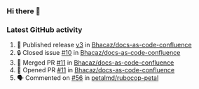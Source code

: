 ### Hi there 👋


### Latest GitHub activity
<!--START_SECTION:activity-->
1. 🚀 Published release [v3](https://github.com/Bhacaz/docs-as-code-confluence/releases/tag/v3) in [Bhacaz/docs-as-code-confluence](https://github.com/Bhacaz/docs-as-code-confluence)
2. 🔒 Closed issue [#10](https://github.com/Bhacaz/docs-as-code-confluence/issues/10) in [Bhacaz/docs-as-code-confluence](https://github.com/Bhacaz/docs-as-code-confluence)
3. 🎉 Merged PR [#11](https://github.com/Bhacaz/docs-as-code-confluence/pull/11) in [Bhacaz/docs-as-code-confluence](https://github.com/Bhacaz/docs-as-code-confluence)
4. 💪 Opened PR [#11](https://github.com/Bhacaz/docs-as-code-confluence/pull/11) in [Bhacaz/docs-as-code-confluence](https://github.com/Bhacaz/docs-as-code-confluence)
5. 🗣 Commented on [#56](https://github.com/petalmd/rubocop-petal/issues/56#issuecomment-2059813783) in [petalmd/rubocop-petal](https://github.com/petalmd/rubocop-petal)
<!--END_SECTION:activity-->

<!--
**Bhacaz/bhacaz** is a ✨ _special_ ✨ repository because its `README.md` (this file) appears on your GitHub profile.

Here are some ideas to get you started:

- 🔭 I’m currently working on ...
- 🌱 I’m currently learning ...
- 👯 I’m looking to collaborate on ...
- 🤔 I’m looking for help with ...
- 💬 Ask me about ...
- 📫 How to reach me: ...
- 😄 Pronouns: ...
- ⚡ Fun fact: ...
-->
